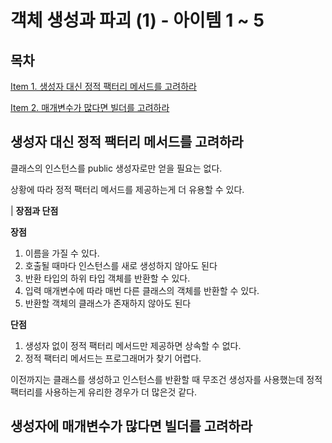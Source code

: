 # 객체 생성과 파괴 (1) - 아이템 1 ~ 5

## 목차
[Item 1. 생성자 대신 정적 팩터리 메서드를 고려하라](#생성자-대신-정적-팩터리-메서드를-고려하라)

[Item 2. 매개변수가 많다면 빌더를 고려하라](#생성자에-매개변수가-많다면-빌더를-고려하라)

## 생성자 대신 정적 팩터리 메서드를 고려하라

클래스의 인스턴스를 public 생성자로만 얻을 필요는 없다.

상황에 따라 정적 팩터리 메서드를 제공하는게 더 유용할 수 있다.

| **장점과 단점**

**장점**
1. 이름을 가질 수 있다.
2. 호출될 때마다 인스턴스를 새로 생성하지 않아도 된다
3. 반환 타입의 하위 타입 객체를 반환할 수 있다.
4. 입력 매개변수에 따라 매번 다른 클래스의 객체를 반환할 수 있다.
5. 반환할 객체의 클래스가 존재하지 않아도 된다

**단점**
1. 생성자 없이 정적 팩터리 메서드만 제공하면 상속할 수 없다.
2. 정적 팩터리 메서드는 프로그래머가 찾기 어렵다.

이전까지는 클래스를 생성하고 인스턴스를 반환할 때 무조건 생성자를 사용했는데 정적 팩터리를 사용하는게 유리한 경우가 더 많은것 같다. 

## 생성자에 매개변수가 많다면 빌더를 고려하라